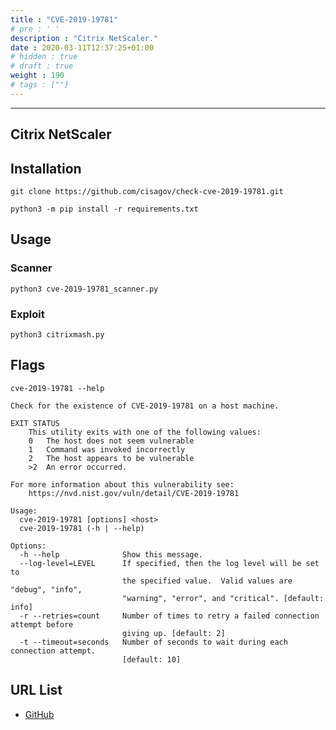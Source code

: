 ```yaml
---
title : "CVE-2019-19781"
# pre : ' '
description : "Citrix NetScaler."
date : 2020-03-11T12:37:25+01:00
# hidden : true
# draft : true
weight : 190
# tags : [""]
---
```


---

## Citrix NetScaler

## Installation

```plain
git clone https://github.com/cisagov/check-cve-2019-19781.git
```

```plain
python3 -m pip install -r requirements.txt
```

## Usage

### Scanner

```plain
python3 cve-2019-19781_scanner.py
```

### Exploit

```plain
python3 citrixmash.py
```

## Flags

```plain
cve-2019-19781 --help

Check for the existence of CVE-2019-19781 on a host machine.

EXIT STATUS
    This utility exits with one of the following values:
    0   The host does not seem vulnerable
    1   Command was invoked incorrectly
    2   The host appears to be vulnerable
    >2  An error occurred.

For more information about this vulnerability see:
    https://nvd.nist.gov/vuln/detail/CVE-2019-19781

Usage:
  cve-2019-19781 [options] <host>
  cve-2019-19781 (-h | --help)

Options:
  -h --help              Show this message.
  --log-level=LEVEL      If specified, then the log level will be set to
                         the specified value.  Valid values are "debug", "info",
                         "warning", "error", and "critical". [default: info]
  -r --retries=count     Number of times to retry a failed connection attempt before
                         giving up. [default: 2]
  -t --timeout=seconds   Number of seconds to wait during each connection attempt.
                         [default: 10]
```

## URL List

- [GitHub](https://github.com/cisagov/check-cve-2019-19781)
